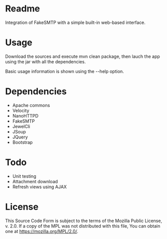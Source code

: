 # Readme

Integration of FakeSMTP with a simple built-in web-based interface.

# Usage

Download the sources and execute mvn clean package, then lauch the app using the jar with all the dependencies.

Basic usage information is shown using the --help option.

# Dependencies

* Apache commons
* Velocity
* NanoHTTPD
* FakeSMTP
* JewelCli
* JSoup
* JQuery
* Bootstrap

# Todo

* Unit testing
* Attachment download
* Refresh views using AJAX

# License

This Source Code Form is subject to the terms of the Mozilla Public License, v. 2.0. 
If a copy of the MPL was not distributed with this file, You can obtain one at 
https://mozilla.org/MPL/2.0/.
